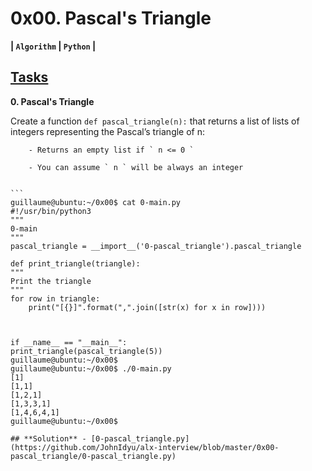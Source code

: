 # **0x00. Pascal's Triangle**

**| `Algorithm` | `Python` |**

## **[Tasks](https://github.com/JohnIdyu/alx-interview/tree/master/0x00-pascal_triangle#tasks)**

**0. Pascal's Triangle**

Create a function `def pascal_triangle(n):` that returns a list of lists of integers representing the Pascal’s triangle of n:

    	- Returns an empty list if ` n <= 0 `

    	- You can assume ` n ` will be always an integer


    ```
    guillaume@ubuntu:~/0x00$ cat 0-main.py
    #!/usr/bin/python3
    """
    0-main
    """
    pascal_triangle = __import__('0-pascal_triangle').pascal_triangle

    def print_triangle(triangle):
    """
    Print the triangle
    """
    for row in triangle:
        print("[{}]".format(",".join([str(x) for x in row])))



    if __name__ == "__main__":
	print_triangle(pascal_triangle(5))
    guillaume@ubuntu:~/0x00$
    guillaume@ubuntu:~/0x00$ ./0-main.py
    [1]
    [1,1]
    [1,2,1]
    [1,3,3,1]
    [1,4,6,4,1]
    guillaume@ubuntu:~/0x00$
```
## **Solution** - [0-pascal_triangle.py](https://github.com/JohnIdyu/alx-interview/blob/master/0x00-pascal_triangle/0-pascal_triangle.py) 

